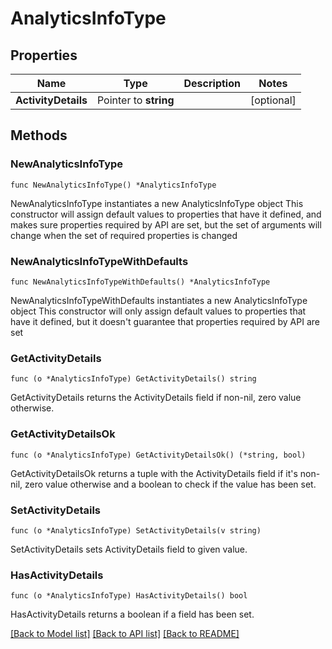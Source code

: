 # AnalyticsInfoType

## Properties

Name | Type | Description | Notes
------------ | ------------- | ------------- | -------------
**ActivityDetails** | Pointer to **string** |  | [optional] 

## Methods

### NewAnalyticsInfoType

`func NewAnalyticsInfoType() *AnalyticsInfoType`

NewAnalyticsInfoType instantiates a new AnalyticsInfoType object
This constructor will assign default values to properties that have it defined,
and makes sure properties required by API are set, but the set of arguments
will change when the set of required properties is changed

### NewAnalyticsInfoTypeWithDefaults

`func NewAnalyticsInfoTypeWithDefaults() *AnalyticsInfoType`

NewAnalyticsInfoTypeWithDefaults instantiates a new AnalyticsInfoType object
This constructor will only assign default values to properties that have it defined,
but it doesn't guarantee that properties required by API are set

### GetActivityDetails

`func (o *AnalyticsInfoType) GetActivityDetails() string`

GetActivityDetails returns the ActivityDetails field if non-nil, zero value otherwise.

### GetActivityDetailsOk

`func (o *AnalyticsInfoType) GetActivityDetailsOk() (*string, bool)`

GetActivityDetailsOk returns a tuple with the ActivityDetails field if it's non-nil, zero value otherwise
and a boolean to check if the value has been set.

### SetActivityDetails

`func (o *AnalyticsInfoType) SetActivityDetails(v string)`

SetActivityDetails sets ActivityDetails field to given value.

### HasActivityDetails

`func (o *AnalyticsInfoType) HasActivityDetails() bool`

HasActivityDetails returns a boolean if a field has been set.


[[Back to Model list]](../README.md#documentation-for-models) [[Back to API list]](../README.md#documentation-for-api-endpoints) [[Back to README]](../README.md)


